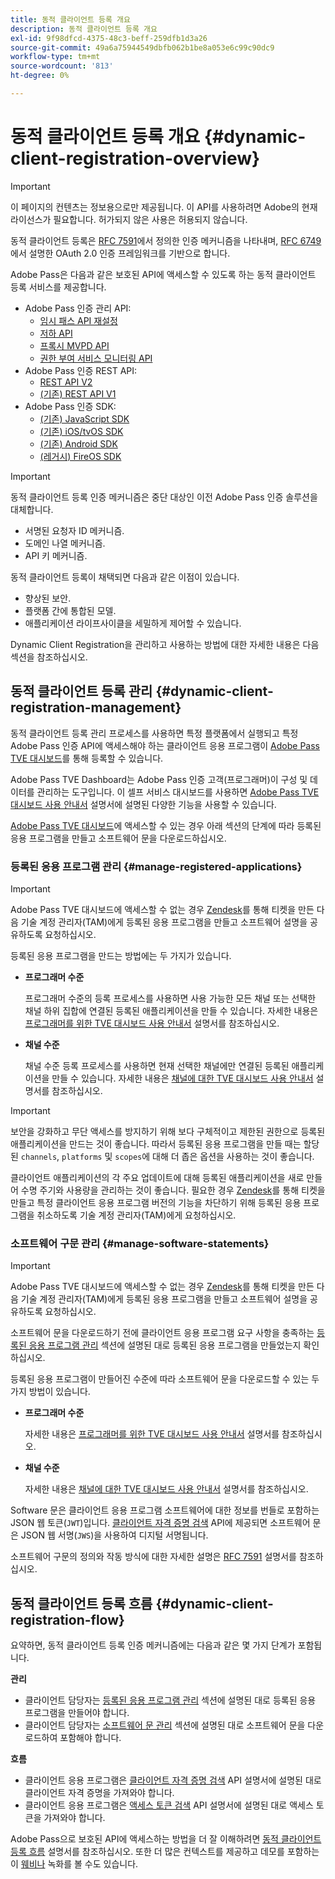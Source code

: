 ```yaml
---
title: 동적 클라이언트 등록 개요
description: 동적 클라이언트 등록 개요
exl-id: 9f98dfcd-4375-48c3-beff-259dfb1d3a26
source-git-commit: 49a6a75944549dbfb062b1be8a053e6c99c90dc9
workflow-type: tm+mt
source-wordcount: '813'
ht-degree: 0%

---
```


# 동적 클라이언트 등록 개요 {#dynamic-client-registration-overview}

>[!IMPORTANT]
>
> 이 페이지의 컨텐츠는 정보용으로만 제공됩니다. 이 API를 사용하려면 Adobe의 현재 라이선스가 필요합니다. 허가되지 않은 사용은 허용되지 않습니다.

동적 클라이언트 등록은 [RFC 7591](https://datatracker.ietf.org/doc/html/rfc7591)에서 정의한 인증 메커니즘을 나타내며, [RFC 6749](https://datatracker.ietf.org/doc/html/rfc6749)에서 설명한 OAuth 2.0 인증 프레임워크를 기반으로 합니다.

Adobe Pass은 다음과 같은 보호된 API에 액세스할 수 있도록 하는 동적 클라이언트 등록 서비스를 제공합니다.

* Adobe Pass 인증 관리 API:
   * [임시 패스 API 재설정](../../features-premium/temporary-access/temp-pass-feature.md#reset-tempass-api-access)
   * [저하 API](../../features-premium/degraded-access/degradation-feature.md#degradation-api-access)
   * [프록시 MVPD API](../../../integration-guide-mvpds/proxy-mvpd-webserv.md)
   * [권한 부여 서비스 모니터링 API](../../features-premium/esm/entitlement-service-monitoring-api.md)
* Adobe Pass 인증 REST API:
   * [REST API V2](../rest-api-v2/apis/rest-api-v2-apis-overview.md)
   * [(기존) REST API V1](../../legacy/rest-api-v1/rest-api-reference.md)
* Adobe Pass 인증 SDK:
   * [(기존) JavaScript SDK](../../legacy/sdks/javascript-sdk/javascript-sdk-api-reference.md)
   * [(기존) iOS/tvOS SDK](../../legacy/sdks/ios-tvos-sdk/iostvos-sdk-api-reference.md)
   * [(기존) Android SDK](../../legacy/sdks/android-sdk/android-sdk-api-reference.md)
   * [(레거시) FireOS SDK](../../legacy/sdks/fireos-sdk/amazon-fireos-native-client-api-reference.md)

>[!IMPORTANT]
>
> 동적 클라이언트 등록 인증 메커니즘은 중단 대상인 이전 Adobe Pass 인증 솔루션을 대체합니다.
>
> * 서명된 요청자 ID 메커니즘.
> * 도메인 나열 메커니즘.
> * API 키 메커니즘.

동적 클라이언트 등록이 채택되면 다음과 같은 이점이 있습니다.

* 향상된 보안.
* 플랫폼 간에 통합된 모델.
* 애플리케이션 라이프사이클을 세밀하게 제어할 수 있습니다.

Dynamic Client Registration을 관리하고 사용하는 방법에 대한 자세한 내용은 다음 섹션을 참조하십시오.

## 동적 클라이언트 등록 관리 {#dynamic-client-registration-management}

동적 클라이언트 등록 관리 프로세스를 사용하면 특정 플랫폼에서 실행되고 특정 Adobe Pass 인증 API에 액세스해야 하는 클라이언트 응용 프로그램이 [Adobe Pass TVE 대시보드](https://experience.adobe.com/#/pass/authentication)를 통해 등록할 수 있습니다.

Adobe Pass TVE Dashboard는 Adobe Pass 인증 고객(프로그래머)이 구성 및 데이터를 관리하는 도구입니다. 이 셀프 서비스 대시보드를 사용하면 [Adobe Pass TVE 대시보드 사용 안내서](../../../user-guide-tve-dashboard/tve-dashboard-overview.md) 설명서에 설명된 다양한 기능을 사용할 수 있습니다.

[Adobe Pass TVE 대시보드](https://experience.adobe.com/#/pass/authentication)에 액세스할 수 있는 경우 아래 섹션의 단계에 따라 등록된 응용 프로그램을 만들고 소프트웨어 문을 다운로드하십시오.

### 등록된 응용 프로그램 관리 {#manage-registered-applications}

>[!IMPORTANT]
>
> Adobe Pass TVE 대시보드에 액세스할 수 없는 경우 [Zendesk](https://adobeprimetime.zendesk.com)를 통해 티켓을 만든 다음 기술 계정 관리자(TAM)에게 등록된 응용 프로그램을 만들고 소프트웨어 설명을 공유하도록 요청하십시오.

등록된 응용 프로그램을 만드는 방법에는 두 가지가 있습니다.

* **프로그래머 수준**

  프로그래머 수준의 등록 프로세스를 사용하면 사용 가능한 모든 채널 또는 선택한 채널 하위 집합에 연결된 등록된 애플리케이션을 만들 수 있습니다. 자세한 내용은 [프로그래머를 위한 TVE 대시보드 사용 안내서](../../../user-guide-tve-dashboard/tve-dashboard-programmers.md) 설명서를 참조하십시오.


* **채널 수준**

  채널 수준 등록 프로세스를 사용하면 현재 선택한 채널에만 연결된 등록된 애플리케이션을 만들 수 있습니다. 자세한 내용은 [채널에 대한 TVE 대시보드 사용 안내서](../../../user-guide-tve-dashboard/tve-dashboard-channels.md) 설명서를 참조하십시오.

>[!IMPORTANT]
>
> 보안을 강화하고 무단 액세스를 방지하기 위해 보다 구체적이고 제한된 권한으로 등록된 애플리케이션을 만드는 것이 좋습니다. 따라서 등록된 응용 프로그램을 만들 때는 할당된 `channels`, `platforms` 및 `scopes`에 대해 더 좁은 옵션을 사용하는 것이 좋습니다.
>
> 클라이언트 애플리케이션의 각 주요 업데이트에 대해 등록된 애플리케이션을 새로 만들어 수명 주기와 사용량을 관리하는 것이 좋습니다. 필요한 경우 [Zendesk](https://adobeprimetime.zendesk.com)를 통해 티켓을 만들고 특정 클라이언트 응용 프로그램 버전의 기능을 차단하기 위해 등록된 응용 프로그램을 취소하도록 기술 계정 관리자(TAM)에게 요청하십시오.

### 소프트웨어 구문 관리 {#manage-software-statements}

>[!IMPORTANT]
>
> Adobe Pass TVE 대시보드에 액세스할 수 없는 경우 [Zendesk](https://adobeprimetime.zendesk.com)를 통해 티켓을 만든 다음 기술 계정 관리자(TAM)에게 등록된 응용 프로그램을 만들고 소프트웨어 설명을 공유하도록 요청하십시오.

소프트웨어 문을 다운로드하기 전에 클라이언트 응용 프로그램 요구 사항을 충족하는 [등록된 응용 프로그램 관리](#manage-registered-applications) 섹션에 설명된 대로 등록된 응용 프로그램을 만들었는지 확인하십시오.

등록된 응용 프로그램이 만들어진 수준에 따라 소프트웨어 문을 다운로드할 수 있는 두 가지 방법이 있습니다.

* **프로그래머 수준**

  자세한 내용은 [프로그래머를 위한 TVE 대시보드 사용 안내서](../../../user-guide-tve-dashboard/tve-dashboard-programmers.md) 설명서를 참조하십시오.

* **채널 수준**

  자세한 내용은 [채널에 대한 TVE 대시보드 사용 안내서](../../../user-guide-tve-dashboard/tve-dashboard-channels.md) 설명서를 참조하십시오.

Software 문은 클라이언트 응용 프로그램 소프트웨어에 대한 정보를 번들로 포함하는 JSON 웹 토큰(`JWT`)입니다. [클라이언트 자격 증명 검색](apis/dynamic-client-registration-apis-retrieve-client-credentials.md) API에 제공되면 소프트웨어 문은 JSON 웹 서명(`JWS`)을 사용하여 디지털 서명됩니다.

소프트웨어 구문의 정의와 작동 방식에 대한 자세한 설명은 [RFC 7591](https://tools.ietf.org/html/rfc7591) 설명서를 참조하십시오.

## 동적 클라이언트 등록 흐름 {#dynamic-client-registration-flow}

요약하면, 동적 클라이언트 등록 인증 메커니즘에는 다음과 같은 몇 가지 단계가 포함됩니다.

**관리**

* 클라이언트 담당자는 [등록된 응용 프로그램 관리](#manage-registered-applications) 섹션에 설명된 대로 등록된 응용 프로그램을 만들어야 합니다.
* 클라이언트 담당자는 [소프트웨어 문 관리](#manage-software-statements) 섹션에 설명된 대로 소프트웨어 문을 다운로드하여 포함해야 합니다.

**흐름**

* 클라이언트 응용 프로그램은 [클라이언트 자격 증명 검색](apis/dynamic-client-registration-apis-retrieve-client-credentials.md) API 설명서에 설명된 대로 클라이언트 자격 증명을 가져와야 합니다.
* 클라이언트 응용 프로그램은 [액세스 토큰 검색](apis/dynamic-client-registration-apis-retrieve-access-token.md) API 설명서에 설명된 대로 액세스 토큰을 가져와야 합니다.

Adobe Pass으로 보호된 API에 액세스하는 방법을 더 잘 이해하려면 [동적 클라이언트 등록 흐름](flows/dynamic-client-registration-flow.md) 설명서를 참조하십시오. 또한 더 많은 컨텍스트를 제공하고 데모를 포함하는 이 [웨비나](https://my.adobeconnect.com/pzkp8ujrigg1/) 녹화를 볼 수도 있습니다.
